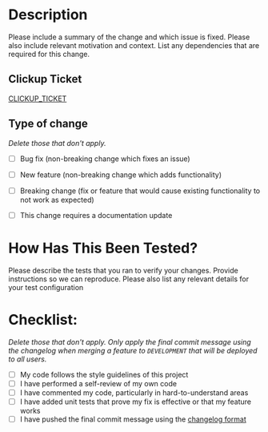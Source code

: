 # Description

Please include a summary of the change and which issue is fixed. Please also include relevant motivation and context. List any dependencies that are required for this change.


## Clickup Ticket

[CLICKUP_TICKET](https://app.clickup.com/t/CLICKUP_TICKET)


## Type of change

_Delete those that don't apply._

- [ ] Bug fix (non-breaking change which fixes an issue)
- [ ] New feature (non-breaking change which adds functionality)
- [ ] Breaking change (fix or feature that would cause existing functionality to not work as expected)
- [ ] This change requires a documentation update


# How Has This Been Tested?

Please describe the tests that you ran to verify your changes. Provide instructions so we can reproduce. Please also list any relevant details for your test configuration


# Checklist:

_Delete those that don't apply. Only apply the final commit message using the changelog when merging a feature to `DEVELOPMENT` that will be deployed to all users._

- [ ] My code follows the style guidelines of this project
- [ ] I have performed a self-review of my own code
- [ ] I have commented my code, particularly in hard-to-understand areas
- [ ] I have added unit tests that prove my fix is effective or that my feature works
- [ ] I have pushed the final commit message using the [changelog format](https://github.com/Pennsieve/pennsieve-app/wiki/CHANGELOG)
